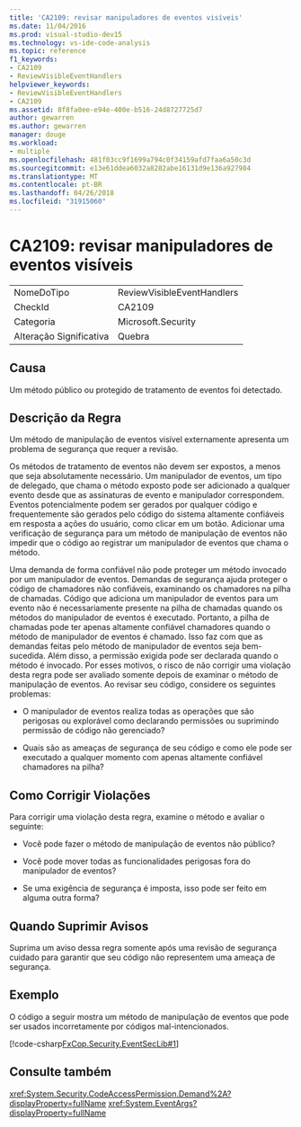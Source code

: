 ```yaml
---
title: 'CA2109: revisar manipuladores de eventos visíveis'
ms.date: 11/04/2016
ms.prod: visual-studio-dev15
ms.technology: vs-ide-code-analysis
ms.topic: reference
f1_keywords:
- CA2109
- ReviewVisibleEventHandlers
helpviewer_keywords:
- ReviewVisibleEventHandlers
- CA2109
ms.assetid: 8f8fa0ee-e94e-400e-b516-24d8727725d7
author: gewarren
ms.author: gewarren
manager: douge
ms.workload:
- multiple
ms.openlocfilehash: 481f03cc9f1699a794c0f34159afd7faa6a50c3d
ms.sourcegitcommit: e13e61ddea6032a8282abe16131d9e136a927984
ms.translationtype: MT
ms.contentlocale: pt-BR
ms.lasthandoff: 04/26/2018
ms.locfileid: "31915060"
---
```

# <a name="ca2109-review-visible-event-handlers"></a>CA2109: revisar manipuladores de eventos visíveis
|||
|-|-|
|NomeDoTipo|ReviewVisibleEventHandlers|
|CheckId|CA2109|
|Categoria|Microsoft.Security|
|Alteração Significativa|Quebra|

## <a name="cause"></a>Causa
 Um método público ou protegido de tratamento de eventos foi detectado.

## <a name="rule-description"></a>Descrição da Regra
 Um método de manipulação de eventos visível externamente apresenta um problema de segurança que requer a revisão.

 Os métodos de tratamento de eventos não devem ser expostos, a menos que seja absolutamente necessário. Um manipulador de eventos, um tipo de delegado, que chama o método exposto pode ser adicionado a qualquer evento desde que as assinaturas de evento e manipulador correspondem. Eventos potencialmente podem ser gerados por qualquer código e frequentemente são gerados pelo código do sistema altamente confiáveis em resposta a ações do usuário, como clicar em um botão. Adicionar uma verificação de segurança para um método de manipulação de eventos não impedir que o código ao registrar um manipulador de eventos que chama o método.

 Uma demanda de forma confiável não pode proteger um método invocado por um manipulador de eventos. Demandas de segurança ajuda proteger o código de chamadores não confiáveis, examinando os chamadores na pilha de chamadas. Código que adiciona um manipulador de eventos para um evento não é necessariamente presente na pilha de chamadas quando os métodos do manipulador de eventos é executado. Portanto, a pilha de chamadas pode ter apenas altamente confiável chamadores quando o método de manipulador de eventos é chamado. Isso faz com que as demandas feitas pelo método de manipulador de eventos seja bem-sucedida. Além disso, a permissão exigida pode ser declarada quando o método é invocado. Por esses motivos, o risco de não corrigir uma violação desta regra pode ser avaliado somente depois de examinar o método de manipulação de eventos. Ao revisar seu código, considere os seguintes problemas:

-   O manipulador de eventos realiza todas as operações que são perigosas ou explorável como declarando permissões ou suprimindo permissão de código não gerenciado?

-   Quais são as ameaças de segurança de seu código e como ele pode ser executado a qualquer momento com apenas altamente confiável chamadores na pilha?

## <a name="how-to-fix-violations"></a>Como Corrigir Violações
 Para corrigir uma violação desta regra, examine o método e avaliar o seguinte:

-   Você pode fazer o método de manipulação de eventos não público?

-   Você pode mover todas as funcionalidades perigosas fora do manipulador de eventos?

-   Se uma exigência de segurança é imposta, isso pode ser feito em alguma outra forma?

## <a name="when-to-suppress-warnings"></a>Quando Suprimir Avisos
 Suprima um aviso dessa regra somente após uma revisão de segurança cuidado para garantir que seu código não representem uma ameaça de segurança.

## <a name="example"></a>Exemplo
 O código a seguir mostra um método de manipulação de eventos que pode ser usados incorretamente por códigos mal-intencionados.

 [!code-csharp[FxCop.Security.EventSecLib#1](../code-quality/codesnippet/CSharp/ca2109-review-visible-event-handlers_1.cs)]

## <a name="see-also"></a>Consulte também
 <xref:System.Security.CodeAccessPermission.Demand%2A?displayProperty=fullName> <xref:System.EventArgs?displayProperty=fullName>

